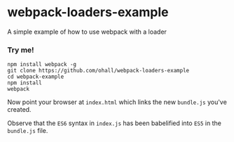# webpack-loaders-example
A simple example of how to use webpack with a loader


### Try me!

```
npm install webpack -g
git clone https://github.com/ohall/webpack-loaders-example
cd webpack-example
npm install
webpack
```

Now point your browser at `index.html` which links the new `bundle.js` you've created.

Observe that the `ES6` syntax in `index.js` has been babelified into `ES5` in the `bundle.js` file.
